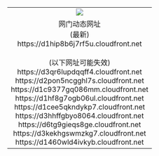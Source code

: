 ﻿<table>
  <tr></tr>
  <tr><td colspan=2 align=center><img src="https://d1hip8b6j7rf5u.cloudfront.net/Up/oGate.jpg" /></td></tr>
  <tr><td colspan=2 align=center>网门动态网址<br/>(最新)
<br>https://d1hip8b6j7rf5u.cloudfront.net
<br/><br/>(以下网址可能失效)
<br>https://d3qr6lupdqqff4.cloudfront.net
<br>https://d2pon5ncgghl7s.cloudfront.net
<br>https://d1c9377gq086mm.cloudfront.net
<br>https://d1hf8g7ogb06ul.cloudfront.net
<br>https://d1cee5qkndykp7.cloudfront.net
<br>https://d3hhffgbyo8064.cloudfront.net
<br>https://d6tg9gieqs8ge.cloudfront.net
<br>https://d3kekhgswmzkg7.cloudfront.net
<br>https://d1460wld4ivkyb.cloudfront.net
    </td>
  </tr>
</table>
